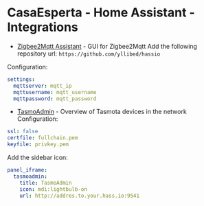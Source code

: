 # CasaEsperta - Home Assistant - Integrations

* [Zigbee2Mqtt Assistant](https://github.com/yllibed/Zigbee2MqttAssistant) - GUI for Zigbee2Mqtt
Add the following repository url: `https://github.com/yllibed/hassio`

Configuration:
```yaml
settings:
  mqttserver: mqtt_ip
  mqttusername: mqtt_username
  mqttpassword: mqtt_password
```

* [TasmoAdmin](https://github.com/hassio-addons/addon-tasmoadmin) - Overview of Tasmota devices in the network
Configuration:
```yaml
ssl: false
certfile: fullchain.pem
keyfile: privkey.pem
```
Add the sidebar icon:
```yaml
panel_iframe:
  tasmoadmin:
    title: TasmoAdmin
    icon: mdi:lightbulb-on
    url: http://addres.to.your.hass.io:9541
```